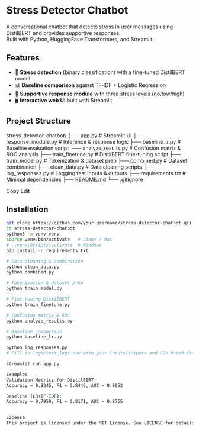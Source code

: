 # Stress Detector Chatbot

A conversational chatbot that detects stress in user messages using DistilBERT and provides supportive responses.  
Built with Python, HuggingFace Transformers, and Streamlit.

## Features
- 🧠 **Stress detection** (binary classification) with a fine-tuned DistilBERT model  
- 📊 **Baseline comparison** against TF‑IDF + Logistic Regression  
- 💬 **Supportive response module** with three stress levels (no/low/high)  
- 🖥️ **Interactive web UI** built with Streamlit  

## Project Structure
stress-detector-chatbot/
├── app.py # Streamlit UI
├── response_module.py # Inference & response logic
├── baseline_lr.py # Baseline evaluation script
├── analyze_results.py # Confusion matrix & ROC analysis
├── train_finetune.py # DistilBERT fine-tuning script
├── train_model.py # Tokenization & dataset prep
├── combined.py # Dataset combination
├── clean_data.py # Data cleaning scripts
├── log_responses.py # Logging test inputs & outputs
├── requirements.txt # Minimal dependencies
├── README.md
└── .gitignore

Copy
Edit


## Installation

```bash
git clone https://github.com/your-username/stress-detector-chatbot.git
cd stress-detector-chatbot
python3 -m venv venv
source venv/bin/activate   # Linux / Mac
# .\venv\Scripts\activate  # Windows
pip install -r requirements.txt

# Data cleaning & combination
python clean_data.py
python combined.py

# Tokenization & dataset prep
python train_model.py

# Fine-tuning DistilBERT
python train_finetune.py

# Confusion matrix & ROC
python analyze_results.py

# Baseline comparison
python baseline_lr.py

python log_responses.py
# Fill in logs/test_logs.csv with your inputs/outputs and CSV‑based feedback

streamlit run app.py

Examples
Validation Metrics for DistilBERT:
Accuracy ≈ 0.8245, F1 ≈ 0.8446, AUC ≈ 0.9052

Baseline (LR+TF‑IDF):
Accuracy ≈ 0.7950, F1 ≈ 0.8171, AUC ≈ 0.8765


License
This project is licensed under the MIT License. See LICENSE for details.


